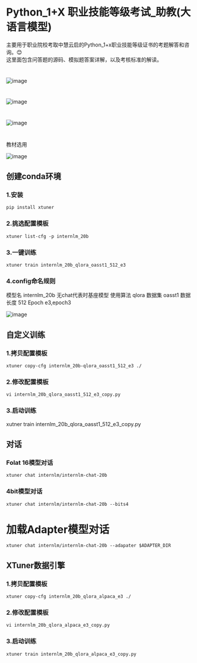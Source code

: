 # Python_1+X 职业技能等级考试_助教(大语言模型)


主要用于职业院校考取中慧云启的Python_1+x职业技能等级证书的考题解答和咨询。😊  
这里面包含问答题的源码、模拟题答案详解，以及考核标准的解读。  
 

#


![image](https://github.com/mmb135/python_tutor/assets/156198133/799122b6-cc55-437a-9637-ad99d13a531f)
#

![image](https://github.com/mmb135/python_tutor/assets/156198133/ab0f6b5f-9128-4b62-9b3a-820778102a2e)

#
![image](https://github.com/mmb135/python_tutor/assets/156198133/4b6bace5-8568-4793-87d1-6e8678163fe5)


#
教材选用

![image](https://github.com/mmb135/python_tutor/assets/156198133/8995537c-9ca1-4272-8371-88679396650b)



## 创建conda环境

### 1.安装
~~~
pip install xtuner
~~~

### 2.挑选配置模板
~~~
xtuner list-cfg -p internlm_20b
~~~
### 3.一键训练
~~~
xtuner train internlm_20b_qlora_oasst1_512_e3
~~~
### 4.config命名规则

模型名 internlm_20b  无chat代表时基座模型
使用算法 qlora
数据集 oasst1
数据长度 512
Epoch e3,epoch3

![image](https://github.com/mmb135/python_tutor/assets/156198133/459eeed1-50b5-418c-9c1c-ffa77694a294)

## 自定义训练

### 1.拷贝配置模板
~~~
xtuner copy-cfg internlm_20b-qlora_oasst1_512_e3 ./
~~~
### 2.修改配置模板
~~~
vi internlm_20b_qlora_oasst1_512_e3_copy.py
~~~
### 3.启动训练
xutner train internlm_20b_qlora_oasst1_512_e3_copy.py

## 对话
### Folat 16模型对话
~~~
xtuner chat internlm/internlm-chat-20b
~~~
### 4bit模型对话
~~~
xtuner chat internlm/internlm-chat-20b --bits4
~~~
#   加载Adapter模型对话
~~~
xtuner chat internlm/internlm-chat-20b --adapater $ADAPTER_DIR
~~~

## XTuner数据引擎
### 1.拷贝配置模板
~~~
xtuner copy-cfg internlm_20b_qlora_alpaca_e3 ./
~~~
### 2.修改配置模板
~~~
vi internlm_20b_qlora_alpaca_e3_copy.py
~~~
### 3.启动训练
~~~
xtuner train internlm_20b_qlora_alpaca_e3_copy.py
~~~






